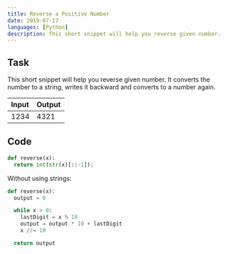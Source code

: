 ```yaml
---
title: Reverse a Positive Number
date: 2019-07-17
languages: [Python]
description: This short snippet will help you reverse given number.
---
```


## Task

This short snippet will help you reverse given number. It converts the number to a string, writes it backward and converts to a number again.

| Input | Output |
| :---- | :----- |
| 1234  | 4321   |

## Code

```python
def reverse(x):
  return int(str(x)[::-1]);
```

Without using strings:

```python
def reverse(x): 
  output = 0

  while x > 0:
    lastDigit = x % 10
    output = output * 10 + lastDigit
    x //= 10

  return output
```
